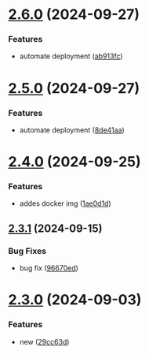 # [2.6.0](https://github.com/elobytesoftware/SemVerAuto/compare/v2.5.0...v2.6.0) (2024-09-27)


### Features

* automate deployment ([ab913fc](https://github.com/elobytesoftware/SemVerAuto/commit/ab913fc7a49d492078c20bbd070bd4900a5d2cab))



# [2.5.0](https://github.com/elobytesoftware/SemVerAuto/compare/v2.4.0...v2.5.0) (2024-09-27)


### Features

* automate deployment ([8de41aa](https://github.com/elobytesoftware/SemVerAuto/commit/8de41aa452c24452a0850870e4621f9939175378))



# [2.4.0](https://github.com/elobytesoftware/SemVerAuto/compare/v2.3.1...v2.4.0) (2024-09-25)


### Features

* addes docker img ([1ae0d1d](https://github.com/elobytesoftware/SemVerAuto/commit/1ae0d1d95768102d174477541184542600e94366))



## [2.3.1](https://github.com/elobytesoftware/SemVerAuto/compare/v2.3.0...v2.3.1) (2024-09-15)


### Bug Fixes

* bug fix ([96670ed](https://github.com/elobytesoftware/SemVerAuto/commit/96670edab17c2b95aa6e1b36c0ec31ee59bb28ca))



# [2.3.0](https://github.com/elobytesoftware/SemVerAuto/compare/v2.2.1...v2.3.0) (2024-09-03)


### Features

* new ([29cc63d](https://github.com/elobytesoftware/SemVerAuto/commit/29cc63d412c83ff4bf49369dc2c52b14b30fae06))



